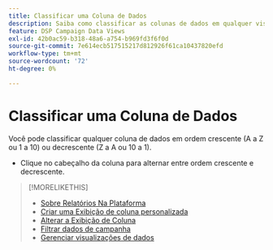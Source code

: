 ```yaml
---
title: Classificar uma Coluna de Dados
description: Saiba como classificar as colunas de dados em qualquer visualização de gerenciamento de campanha.
feature: DSP Campaign Data Views
exl-id: 42b0ac59-b318-48a6-a754-b969fd3f6f0d
source-git-commit: 7e614ecb517515217d812926f61ca10437820efd
workflow-type: tm+mt
source-wordcount: '72'
ht-degree: 0%

---
```


# Classificar uma Coluna de Dados

Você pode classificar qualquer coluna de dados em ordem crescente (A a Z ou 1 a 10) ou decrescente (Z a A ou 10 a 1).

* Clique no cabeçalho da coluna para alternar entre ordem crescente e decrescente.

>[!MORELIKETHIS]
>
>* [Sobre Relatórios Na Plataforma](campaign-reports-about.md)
>* [Criar uma Exibição de coluna personalizada](column-view-create.md)
>* [Alterar a Exibição de Coluna](column-view-change.md)
>* [Filtrar dados de campanha](campaign-data-filter.md)
>* [Gerenciar visualizações de dados](campaign-data-visualization-manage.md)

